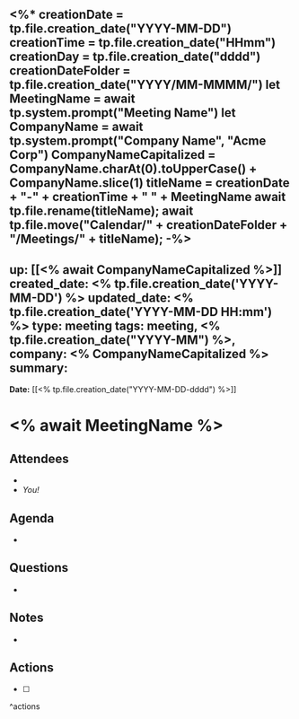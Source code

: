 <%* 
creationDate = tp.file.creation_date("YYYY-MM-DD")
creationTime = tp.file.creation_date("HHmm")
creationDay = tp.file.creation_date("dddd")
creationDateFolder = tp.file.creation_date("YYYY/MM-MMMM/")
let MeetingName = await tp.system.prompt("Meeting Name")
let CompanyName = await tp.system.prompt("Company Name", "Acme Corp")
CompanyNameCapitalized = CompanyName.charAt(0).toUpperCase() + CompanyName.slice(1)
titleName = creationDate + "-" + creationTime + " " + MeetingName
await tp.file.rename(titleName);
await tp.file.move("Calendar/" + creationDateFolder + "/Meetings/" + titleName);
-%>
---
up: [[<% await CompanyNameCapitalized %>]]
created_date: <% tp.file.creation_date('YYYY-MM-DD') %>
updated_date: <% tp.file.creation_date('YYYY-MM-DD HH:mm') %>
type: meeting
tags: meeting, <% tp.file.creation_date("YYYY-MM") %>,
company: <% CompanyNameCapitalized %>
summary: 
---

**Date:** [[<% tp.file.creation_date("YYYY-MM-DD-dddd") %>]]

# <% await MeetingName %>

## Attendees

- 
- *You!*

## Agenda

- 

## Questions

- 

## Notes

- 

## Actions

- [ ] 

^actions